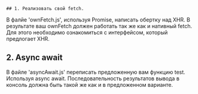     ## 1. Реализовать свой fetch.

В фалйе 'ownFetch.js', используя Promise, написать обертку над XHR. В результате ваш ownFetch должен работать так же как и нативный fetch.
Для этого необходимо ознакомиться с интерфейсом, который предлогает XHR.

## 2. Async await

В файле 'asyncAwait.js' переписать предложенную вам функцию test. Используя async await. Последовательность результатов вывода в консоль должна быть такой же как и в предложенном варианте.
